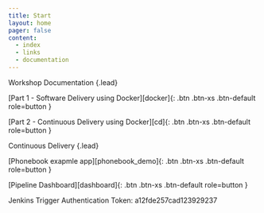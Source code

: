 ```yaml
---
title: Start
layout: home
pager: false
content:
  - index
  - links
  - documentation
---
```

Workshop Documentation
{.lead}

[Part 1 - Software Delivery using Docker][docker]{: .btn .btn-xs .btn-default role=button }

[Part 2 - Continuous Delivery using Docker][cd]{: .btn .btn-xs .btn-default role=button }

Continuous Delivery
{.lead}

[Phonebook exapmle app][phonebook_demo]{: .btn .btn-xs .btn-default role=button }

[Pipeline Dashboard][dashboard]{: .btn .btn-xs .btn-default role=button }

Jenkins Trigger Authentication Token: a12fde257cad123929237
